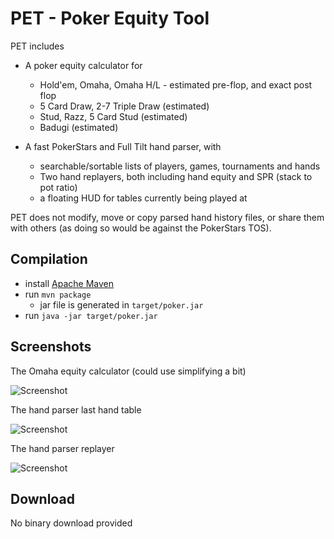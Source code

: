 # PET - Poker Equity Tool

PET includes

- A poker equity calculator for
  - Hold'em, Omaha, Omaha H/L - estimated pre-flop, and exact post
    flop
  - 5 Card Draw, 2-7 Triple Draw (estimated)
  - Stud, Razz, 5 Card Stud (estimated)
  - Badugi (estimated)

- A fast PokerStars and Full Tilt hand parser, with
   - searchable/sortable lists of players, games, tournaments and hands
   - Two hand replayers, both including hand equity and SPR (stack to
     pot ratio)
   - a floating HUD for tables currently being played at

PET does not modify, move or copy parsed hand history files, or share
them with others (as doing so would be against the PokerStars TOS).

## Compilation

- install [Apache Maven](https://maven.apache.org/)
- run `mvn package`
  - jar file is generated in `target/poker.jar`
- run `java -jar target/poker.jar`

## Screenshots

The Omaha equity calculator (could use simplifying a bit)

![Screenshot](petom.png)

The hand parser last hand table

![Screenshot](petlh.png)

The hand parser replayer

![Screenshot](petrep.png)

## Download

No binary download provided
